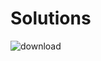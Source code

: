 # Solutions
![download](https://user-images.githubusercontent.com/29937202/41199266-591d5b26-6cac-11e8-8bca-46dc49031c64.png)



